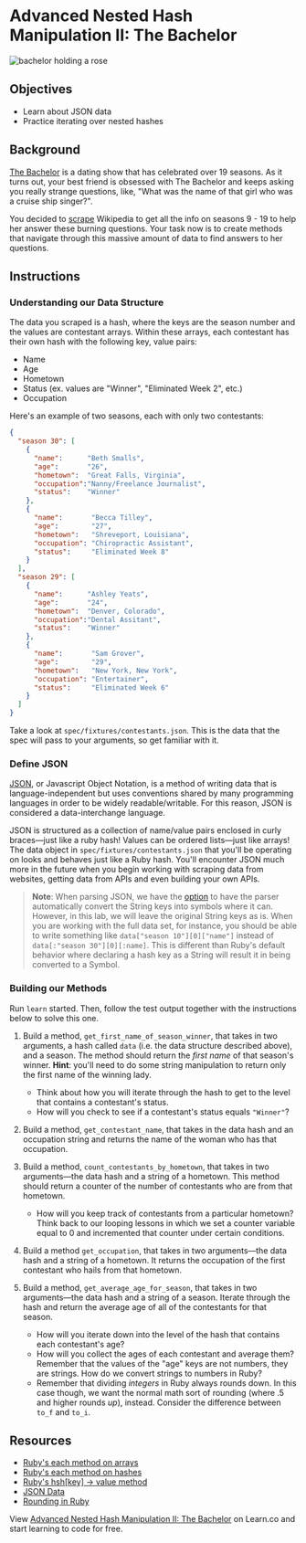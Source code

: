 # Advanced Nested Hash Manipulation II: The Bachelor

![bachelor holding a rose](https://s3-us-west-2.amazonaws.com/web-dev-readme-photos/the-bachelor/The-Bachelor.jpg)

## Objectives

* Learn about JSON data
* Practice iterating over nested hashes

## Background

[The Bachelor][] is a dating show that has celebrated over 19 seasons. As it
turns out, your best friend is obsessed with The Bachelor and keeps asking you
really strange questions, like, "What was the name of that girl who was a cruise
ship singer?".

You decided to [scrape][] Wikipedia to get all the info on seasons 9 - 19 to
help her answer these burning questions. Your task now is to create methods that
navigate through this massive amount of data to find answers to her questions.

[The Bachelor]: http://en.wikipedia.org/wiki/The_Bachelor_%28U.S._TV_series%29
[scrape]: http://ruby.bastardsbook.com/chapters/html-parsing/

## Instructions

### Understanding our Data Structure

The data you scraped is a hash, where the keys are the season number and the
values are contestant arrays. Within these arrays, each contestant has their own
hash with the following key, value pairs:

* Name
* Age
* Hometown
* Status (ex. values are "Winner", "Eliminated Week 2", etc.)
* Occupation

Here's an example of two seasons, each with only two contestants:

```json
{
  "season 30": [
    {
      "name":      "Beth Smalls",
      "age":       "26",
      "hometown":  "Great Falls, Virginia",
      "occupation":"Nanny/Freelance Journalist",
      "status":    "Winner"
    },
    {
      "name":       "Becca Tilley",
      "age":        "27",
      "hometown":   "Shreveport, Louisiana",
      "occupation": "Chiropractic Assistant",
      "status":     "Eliminated Week 8"
    }
  ],
  "season 29": [
    {
      "name":      "Ashley Yeats",
      "age":       "24",
      "hometown":  "Denver, Colorado",
      "occupation":"Dental Assitant",
      "status":    "Winner"
    },
    {
      "name":       "Sam Grover",
      "age":        "29",
      "hometown":   "New York, New York",
      "occupation": "Entertainer",
      "status":     "Eliminated Week 6"
    }
  ]
}
```

Take a look at `spec/fixtures/contestants.json`. This is the data that the spec
will pass to your arguments, so get familiar with it.

### Define JSON

[JSON](http://json.org/), or Javascript Object Notation, is a method of writing
data that is language-independent but uses conventions shared by many
programming languages in order to be widely readable/writable. For this reason,
JSON is considered a data-interchange language.

JSON is structured as a collection of name/value pairs enclosed in curly
braces––just like a ruby hash! Values can be ordered lists––just like arrays!
The data object in `spec/fixtures/contestants.json` that you'll be operating on
looks and behaves just like a Ruby hash. You'll encounter JSON much more in the
future when you begin working with scraping data from websites, getting data
from APIs and even building your own APIs.

> **Note**: When parsing JSON, we have the [option][] to have the parser
> automatically convert the String keys into symbols where it can. However, in
> this lab, we will leave the original String keys as is. When you are working
> with the full data set, for instance, you should be able to write something
> like `data["season 10"][0]["name"]` instead of `data[:"season 30"][0][:name]`.
> This is different than Ruby's default behavior where declaring a hash key as a
> String will result it in being converted to a Symbol.

[option]: https://ruby-doc.org/stdlib-2.6.3/libdoc/json/rdoc/JSON.html#method-i-parse-21

### Building our Methods

Run `learn` started. Then, follow the test output together with the instructions
below to solve this one.

1. Build a method, `get_first_name_of_season_winner`, that takes in two
   arguments, a hash called `data` (i.e. the data structure described above),
   and a season. The method should return the *first name* of that season's
   winner. **Hint**: you'll need to do some string manipulation to return only
   the first name of the winning lady.

    * Think about how you will iterate through the hash to get to the level that
      contains a contestant's status.
    * How will you check to see if a contestant's status equals `"Winner"`? 

2. Build a method, `get_contestant_name`, that takes in the data hash and an
   occupation string and returns the name of the woman who has that occupation.

3. Build a method, `count_contestants_by_hometown`, that takes in two
   arguments––the data hash and a string of a hometown. This method should
   return a counter of the number of contestants who are from that hometown.
  
    * How will you keep track of contestants from a particular hometown? Think
      back to our looping lessons in which we set a counter variable equal to 0
      and incremented that counter under certain conditions.

4. Build a method `get_occupation`, that takes in two arguments––the data hash
   and a string of a hometown. It returns the occupation of the first contestant
   who hails from that hometown.

5. Build a method, `get_average_age_for_season`, that takes in two
   arguments––the data hash and a string of a season. Iterate through the hash
   and return the average age of all of the contestants for that season.

    * How will you iterate down into the level of the hash that contains each
      contestant's age?
    * How will you collect the ages of each contestant and average them?
      Remember that the values of the "age" keys are not numbers, they are
      strings. How do we convert strings to numbers in Ruby?
    * Remember that dividing *integers* in Ruby always rounds down. In this case
      though, we want the normal math sort of rounding (where .5 and higher
      rounds *up*), instead. Consider the difference between `to_f` and `to_i`.

## Resources

* [Ruby's each method on arrays](http://www.ruby-doc.org/core-2.2.0/Array.html#method-i-each)
* [Ruby's each method on hashes](http://www.ruby-doc.org/core-2.2.0/Hash.html#method-i-each)
* [Ruby's hsh[key] → value method](http://ruby-doc.org/core-2.1.5/Hash.html#method-i-5B-5D)
* [JSON Data](http://json.org/)
* [Rounding in Ruby](http://ruby-doc.org/core-2.2.0/Float.html#method-i-round)

<p data-visibility='hidden'>View <a href='https://learn.co/lessons/the-bachelor-todo' title='Advanced Nested Hash Manipulation II: The Bachelor'>Advanced Nested Hash Manipulation II: The Bachelor</a> on Learn.co and start learning to code for free.</p>
